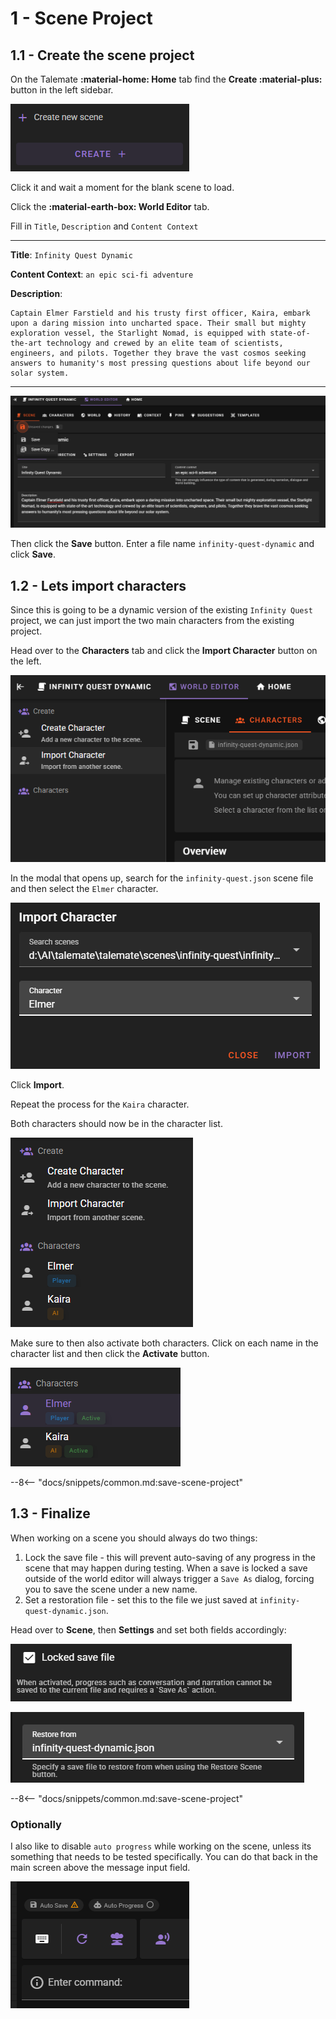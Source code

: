 # 1 - Scene Project

## 1.1 - Create the scene project

On the Talemate **:material-home: Home** tab find the **Create :material-plus:** button in the left sidebar.

![Create Scene Project](./img/1-btn-create-scene.png)

Click it and wait a moment for the blank scene to load.

Click the **:material-earth-box: World Editor** tab.

Fill in `Title`, `Description` and `Content Context`

---

**Title**: `Infinity Quest Dynamic`

**Content Context**: `an epic sci-fi adventure`

**Description**: 
```
Captain Elmer Farstield and his trusty first officer, Kaira, embark upon a daring mission into uncharted space. Their small but mighty exploration vessel, the Starlight Nomad, is equipped with state-of-the-art technology and crewed by an elite team of scientists, engineers, and pilots. Together they brave the vast cosmos seeking answers to humanity's most pressing questions about life beyond our solar system.
```
---

![Save Scene Project](./img/1-save-project.png)

Then click the **Save** button. Enter a file name `infinity-quest-dynamic` and click **Save**.

## 1.2 - Lets import characters

Since this is going to be a dynamic version of the existing `Infinity Quest` project, we can just import the two main characters from the existing project.

Head over to the **Characters** tab and click the **Import Character** button on the left.

![Import Characters](./img/1-0001.png)

In the modal that opens up, search for the `infinity-quest.json` scene file and then select the `Elmer` character.

![Import Elmer](./img/1-0002.png)

Click **Import**.

Repeat the process for the `Kaira` character.

Both characters should now be in the character list.

![Import Kaira](./img/1-0003.png)

Make sure to then also activate both characters. Click on each name in the character list and then click the **Activate** button.

![Activate Characters](./img/1-0007.png)

--8<-- "docs/snippets/common.md:save-scene-project"

## 1.3 - Finalize

When working on a scene you should always do two things:

1. Lock the save file - this will prevent auto-saving of any progress in the scene that may happen during testing. When a save is locked a save outside of the world editor will always trigger a `Save As` dialog, forcing you to save the scene under a new name.
2. Set a restoration file - set this to the file we just saved at `infinity-quest-dynamic.json`.

Head over to **Scene**, then **Settings** and set both fields accordingly:

![Lock Save](./img/1-0004.png)

![Set Restoration File](./img/1-0005.png)

--8<-- "docs/snippets/common.md:save-scene-project"

### Optionally

I also like to disable `auto progress` while working on the scene, unless its something that needs to be tested specifically. You can do that back in the main screen above the message input field.

![Disable Auto Progress](./img/1-0006.png)